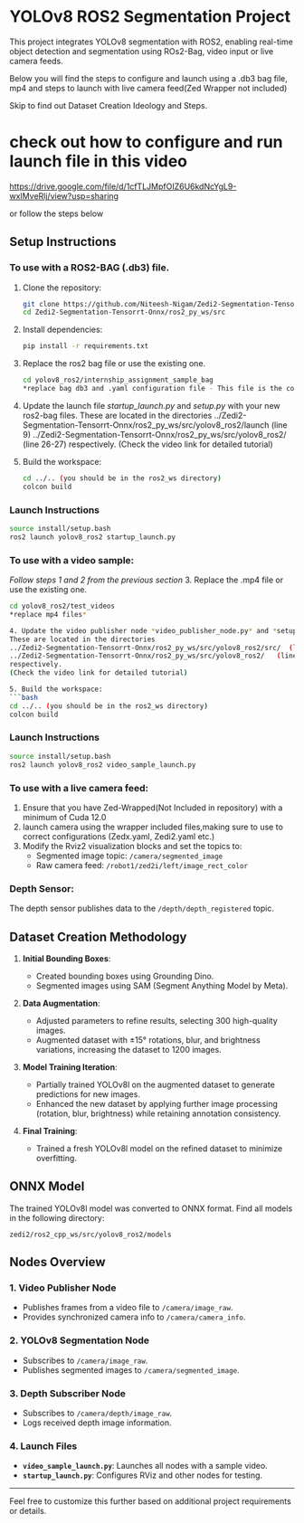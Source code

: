 
# YOLOv8 ROS2 Segmentation Project

This project integrates YOLOv8 segmentation with ROS2, enabling real-time object detection and segmentation using ROs2-Bag, video input or live camera feeds.

Below you will find the steps to configure and launch using a .db3 bag file, mp4 and steps to launch with live camera feed(Zed Wrapper not included)

Skip to find out Dataset Creation Ideology and Steps.

# check out how to configure and run launch file in this video
https://drive.google.com/file/d/1cfTLJMpfOIZ6U6kdNcYgL9-wxIMveRlj/view?usp=sharing

or follow the steps below

## Setup Instructions
### To use with a ROS2-BAG (.db3) file.

1. Clone the repository:
   ```bash
   git clone https://github.com/Niteesh-Nigam/Zedi2-Segmentation-Tensorrt-Onnx.git
   cd Zedi2-Segmentation-Tensorrt-Onnx/ros2_py_ws/src
   ```

2. Install dependencies:
   ```bash
   pip install -r requirements.txt
   ```
3. Replace the ros2 bag file or use the existing one.
   ```bash
   cd yolov8_ros2/internship_assignment_sample_bag
   *replace bag db3 and .yaml configuration file - This file is the configuration file of your camera eg. Zedx or Zedi2 or the configurations from your last recording* 
   ```
4. Update the launch file *startup_launch.py* and *setup.py* with your new ros2-bag files.
   These are located in the directories
   ../Zedi2-Segmentation-Tensorrt-Onnx/ros2_py_ws/src/yolov8_ros2/launch   (line 9)
   ../Zedi2-Segmentation-Tensorrt-Onnx/ros2_py_ws/src/yolov8_ros2/   (line 26-27)
   respectively.
   (Check the video link for detailed tutorial)   

5. Build the workspace:
   ```bash
   cd ../.. (you should be in the ros2_ws directory)
   colcon build
   ```

### Launch Instructions
   ```bash
   source install/setup.bash
   ros2 launch yolov8_ros2 startup_launch.py 
   ```

### To use with a video sample:
*Follow steps 1 and 2 from the previous section*
3. Replace the .mp4 file or use the existing one.
   ```bash
   cd yolov8_ros2/test_videos
   *replace mp4 files*

4. Update the video publisher node *video_publisher_node.py* and *setup.py* with your new mp4 ve files.
   These are located in the directories
   ../Zedi2-Segmentation-Tensorrt-Onnx/ros2_py_ws/src/yolov8_ros2/src/  (line 21)
   ../Zedi2-Segmentation-Tensorrt-Onnx/ros2_py_ws/src/yolov8_ros2/   (line 16-17)
   respectively.
   (Check the video link for detailed tutorial)

5. Build the workspace:
   ```bash
   cd ../.. (you should be in the ros2_ws directory)
   colcon build
   ```
### Launch Instructions
   ```bash
   source install/setup.bash
   ros2 launch yolov8_ros2 video_sample_launch.py 
   ```

### To use with a live camera feed:

1. Ensure that you have Zed-Wrapped(Not Included in repository) with a minimum of Cuda 12.0
2. launch camera using the wrapper included files,making sure to use to correct configurations (Zedx.yaml, Zedi2.yaml etc.)
3. Modify the Rviz2 visualization blocks and set the topics to:
   - Segmented image topic: `/camera/segmented_image`
   - Raw camera feed: `/robot1/zed2i/left/image_rect_color`

### Depth Sensor:
The depth sensor publishes data to the `/depth/depth_registered` topic.

## Dataset Creation Methodology

1. **Initial Bounding Boxes**:
   - Created bounding boxes using Grounding Dino.
   - Segmented images using SAM (Segment Anything Model by Meta).

2. **Data Augmentation**:
   - Adjusted parameters to refine results, selecting 300 high-quality images.
   - Augmented dataset with ±15° rotations, blur, and brightness variations, increasing the dataset to 1200 images.

3. **Model Training Iteration**:
   - Partially trained YOLOv8l on the augmented dataset to generate predictions for new images.
   - Enhanced the new dataset by applying further image processing (rotation, blur, brightness) while retaining annotation consistency.

4. **Final Training**:
   - Trained a fresh YOLOv8l model on the refined dataset to minimize overfitting.

## ONNX Model
The trained YOLOv8l model was converted to ONNX format. Find all models in the following directory:
```
zedi2/ros2_cpp_ws/src/yolov8_ros2/models
```

## Nodes Overview

### 1. **Video Publisher Node**
- Publishes frames from a video file to `/camera/image_raw`.
- Provides synchronized camera info to `/camera/camera_info`.

### 2. **YOLOv8 Segmentation Node**
- Subscribes to `/camera/image_raw`.
- Publishes segmented images to `/camera/segmented_image`.

### 3. **Depth Subscriber Node**
- Subscribes to `/camera/depth/image_raw`.
- Logs received depth image information.

### 4. **Launch Files**
- **`video_sample_launch.py`**: Launches all nodes with a sample video.
- **`startup_launch.py`**: Configures RViz and other nodes for testing.

---

Feel free to customize this further based on additional project requirements or details.
